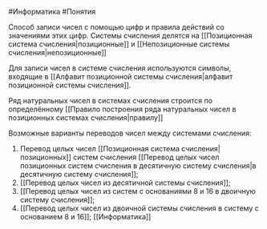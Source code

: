 #Информатика #Понятия 

Способ записи чисел с помощью цифр и правила действий со значениями этих цифр.
Системы счисления делятся на [[Позиционная система счисления|позиционные]] и [[Непозиционные системы счисления|непозиционные]]

Для записи чисел в системе счисления используются символы, входящие в [[Алфавит позиционной системы счисления|алфавит позиционной системы счисления]].

Ряд натуральных чисел в системах счисления строится по определённому [[Правило построения ряда натуральных чисел в позиционных системах счисления|правилу]] 

Возможные варианты переводов чисел между системами счисления:
1. Перевод целых чисел [[Позиционная система счисления|позиционных]] систем счисления [[Перевод целых чисел позиционных систем счисления в десятичную систему счисления|в десятичную систему счисления]];
2. [[Перевод целых чисел из десятичной системы счисления]];
3. [[Перевод целых чисел из систем с основаниями 8 и 16 в двоичную систему счисления]];
4. [[Перевод целых чисел из двоичной системы счисления в систему с основанием 8 и 16]];
[[Информатика]]